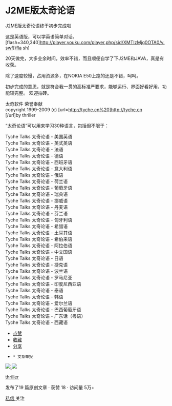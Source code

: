 # J2ME版太奇论语

J2ME版太奇论语终于初步完成啦  
  
这是英语版，可以学英语简单对话。  
[flash=340,340]http://player.youku.com/player.php/sid/XMTIzMjg0OTA0/v.swf[/fla
sh]  
  
20天做完，大多业余时间，效率不错，而且顺便自学了下J2ME和JAVA，真是有收获。  
  
除了速度较慢，占用资源多，在NOKIA E50上跑的还是不错，呵呵。  
  
  
初步完成的意思，就是符合我一贯的高标准严要求，能够运行、界面好看好用，功能较完整。 欢迎拍砖。  
  
  
太奇软件 荣誉奉献  
copyright 1999-2009 (c) [url=http://tyche.cn%20]http://tyche.cn  
[/url]by thriller  
  
  
“太奇论语”可以用来学习30种语言，包括但不限于：  
  
Tyche Talks 太奇论语 - 美国英语  
Tyche Talks 太奇论语 - 英式英语  
Tyche Talks 太奇论语 - 法语  
Tyche Talks 太奇论语 - 德语  
Tyche Talks 太奇论语 - 西班牙语  
Tyche Talks 太奇论语 - 意大利语  
Tyche Talks 太奇论语 - 俄语  
Tyche Talks 太奇论语 - 荷兰语  
Tyche Talks 太奇论语 - 葡萄牙语  
Tyche Talks 太奇论语 - 瑞典语  
Tyche Talks 太奇论语 - 挪威语  
Tyche Talks 太奇论语 - 丹麦语  
Tyche Talks 太奇论语 - 芬兰语  
Tyche Talks 太奇论语 - 匈牙利语  
Tyche Talks 太奇论语 - 希腊语  
Tyche Talks 太奇论语 - 土耳其语  
Tyche Talks 太奇论语 - 希伯来语  
Tyche Talks 太奇论语 - 阿拉伯语  
Tyche Talks 太奇论语 - 中文国语  
Tyche Talks 太奇论语 - 日语  
Tyche Talks 太奇论语 - 捷克语  
Tyche Talks 太奇论语 - 波兰语  
Tyche Talks 太奇论语 - 罗马尼亚  
Tyche Talks 太奇论语 - 印度尼西亚语  
Tyche Talks 太奇论语 - 泰语  
Tyche Talks 太奇论语 - 韩语  
Tyche Talks 太奇论语 - 爱尔兰语  
Tyche Talks 太奇论语 - 巴西葡萄牙语  
Tyche Talks 太奇论语 - 广东话（粤语）  
Tyche Talks 太奇论语 - 西藏语

  * [ 点赞  ](javascript:;)
  * [ 收藏  ](javascript:;)
  * [ 分享 ](javascript:;)
  *     * 文章举报 

[ ![](https://profile.csdnimg.cn/2/1/1/3_thriller)
![](https://g.csdnimg.cn/static/user-reg-year/1x/20.png)
](https://blog.csdn.net/thriller)

[ thriller ](https://blog.csdn.net/thriller)

发布了19 篇原创文章  ·  获赞 18  ·  访问量 5万+

[ 私信 ](https://im.csdn.net/im/main.html?userName=thriller) 关注


